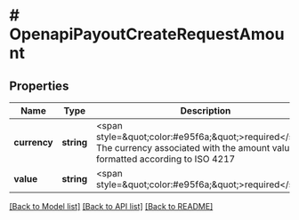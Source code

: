 # # OpenapiPayoutCreateRequestAmount

## Properties

Name | Type | Description | Notes
------------ | ------------- | ------------- | -------------
**currency** | **string** | &lt;span style&#x3D;\&quot;color:#e95f6a;\&quot;&gt;required&lt;/span&gt;  The currency associated with the amount value, formatted according to ISO 4217 | [optional]
**value** | **string** | &lt;span style&#x3D;\&quot;color:#e95f6a;\&quot;&gt;required&lt;/span&gt; | [optional]

[[Back to Model list]](../../README.md#models) [[Back to API list]](../../README.md#endpoints) [[Back to README]](../../README.md)
